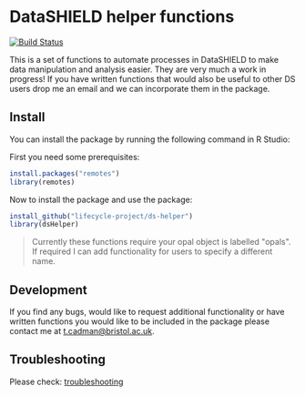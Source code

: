 # DataSHIELD helper functions

[![Build Status](https://travis-ci.org/lifecycle-project/ds-helper.svg?branch=master)](https://travis-ci.org/lifecycle-project/ds-helper)

This is a set of functions to automate processes in DataSHIELD to make data
manipulation and analysis easier. They are very much a work in progress! If you 
have written functions that would also be useful to other DS users drop me an 
email and we can incorporate them in the package. 

## Install
You can install the package by running the following command in R Studio:

First you need some prerequisites:

```R
install.packages("remotes")
library(remotes)
```

Now to install the package and use the package:

```R
install_github("lifecycle-project/ds-helper")
library(dsHelper)
```

> Currently these functions require your opal object is labelled "opals". If 
required I can add functionality for users to specify a different name.

## Development
If you find any bugs, would like to request additional functionality or have
written functions you would like to be included in the package please contact me 
at t.cadman@bristol.ac.uk. 

## Troubleshooting
Please check: [troubleshooting](https://github.com/lifecycle-project/ds-helper/blob/master/TROUBLESHOOTING.md)
